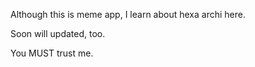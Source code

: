 Although this is meme app, I learn about hexa archi here.

Soon will updated, too.

You MUST trust me.
